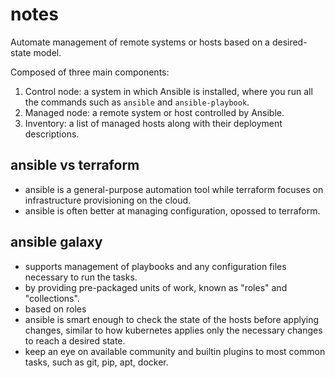 # notes

Automate management of remote systems or hosts based on a desired-state model.

Composed of three main components:

1. Control node: a system in which Ansible is installed, where you run all the commands such as `ansible` and `ansible-playbook`.
2. Managed node: a remote system or host controlled by Ansible.
3. Inventory: a list of managed hosts along with their deployment descriptions.

## ansible vs terraform

- ansible is a general-purpose automation tool while terraform focuses on infrastructure provisioning on the cloud.
- ansible is often better at managing configuration, opossed to terraform.

## ansible galaxy

- supports management of playbooks and any configuration files necessary to run the tasks.
- by providing pre-packaged units of work, known as "roles" and "collections".
- based on roles
- ansible is smart enough to check the state of the hosts before applying changes, similar to how kubernetes applies only the necessary changes to reach a desired state.
- keep an eye on available community and builtin plugins to most common tasks, such as git, pip, apt, docker.

